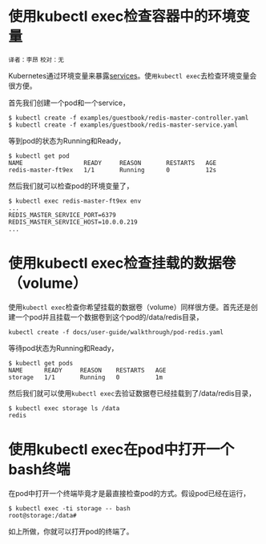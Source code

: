 # 使用kubectl exec检查容器中的环境变量
`译者：李昂` `校对：无`


Kubernetes通过环境变量来暴露[services](http://kubernetes.io/v1.0/docs/user-guide/services.html#environment-variables)。使`用kubectl exec`去检查环境变量会很方便。

首先我们创建一个pod和一个service，
```
$ kubectl create -f examples/guestbook/redis-master-controller.yaml
$ kubectl create -f examples/guestbook/redis-master-service.yaml

```
等到pod的状态为Running和Ready，
```
$ kubectl get pod
NAME                 READY     REASON       RESTARTS   AGE
redis-master-ft9ex   1/1       Running      0          12s

```
然后我们就可以检查pod的环境变量了，
```
$ kubectl exec redis-master-ft9ex env
...
REDIS_MASTER_SERVICE_PORT=6379
REDIS_MASTER_SERVICE_HOST=10.0.0.219
...

```

# 使用kubectl exec检查挂载的数据卷（volume）

使用`kubectl exec`检查你希望挂载的数据卷（volume）同样很方便。首先还是创建一个pod并且挂载一个数据卷到这个pod的/data/redis目录，
```
kubectl create -f docs/user-guide/walkthrough/pod-redis.yaml
```
等待pod状态为Running和Ready，
```
$ kubectl get pods
NAME      READY     REASON    RESTARTS   AGE
storage   1/1       Running   0          1m

```
然后我们就可以使用`kubectl exec`去验证数据卷已经挂载到了/data/redis目录，
```
$ kubectl exec storage ls /data
redis

```

# 使用kubectl exec在pod中打开一个bash终端

在pod中打开一个终端毕竟才是最直接检查pod的方式。假设pod已经在运行，
```
$ kubectl exec -ti storage -- bash
root@storage:/data#

```
如上所做，你就可以打开pod的终端了。
